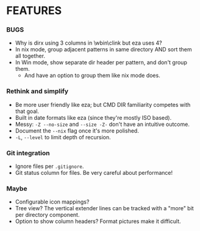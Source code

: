 # FEATURES

### BUGS
- Why is dirx using 3 columns in \wbin\clink but eza uses 4?
- In nix mode, group adjacent patterns in same directory AND sort them all together.
- In Win mode, show separate dir header per pattern, and don't group them.
  - And have an option to group them like nix mode does.

### Rethink and simplify
- Be more user friendly like eza; but CMD DIR familiarity competes with that goal.
- Built in date formats like eza (since they're mostly ISO based).
- Messy:  `-Z --no-size` and `--size -Z-` don't have an intuitive outcome.
- Document the `--nix` flag once it's more polished.
- `-L`, `--level` to limit depth of recursion.

### Git integration
- Ignore files per `.gitignore`.
- Git status column for files.  Be very careful about performance!

### Maybe
- Configurable icon mappings?
- Tree view?  The vertical extender lines can be tracked with a "more" bit per directory component.
- Option to show column headers?  Format pictures make it difficult.

